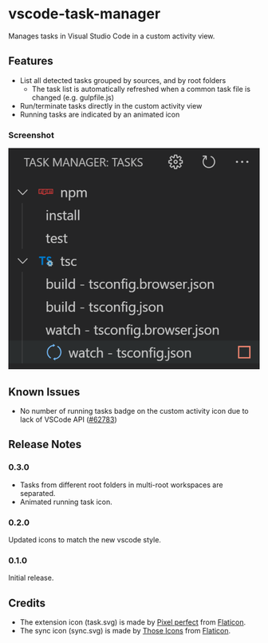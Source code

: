 # vscode-task-manager

Manages tasks in Visual Studio Code in a custom activity view.

## Features

- List all detected tasks grouped by sources, and by root folders
  * The task list is automatically refreshed when a common task file is changed (e.g. gulpfile.js)
- Run/terminate tasks directly in the custom activity view
- Running tasks are indicated by an animated icon

### Screenshot
![Screenshot](images/screenshot.png)

## Known Issues

- No number of running tasks badge on the custom activity icon due to lack of VSCode API ([#62783](https://github.com/Microsoft/vscode/issues/62783))

## Release Notes

### 0.3.0
- Tasks from different root folders in multi-root workspaces are separated.
- Animated running task icon.

### 0.2.0
Updated icons to match the new vscode style.

### 0.1.0
Initial release.

## Credits
- The extension icon (task.svg) is made by [Pixel perfect](https://www.flaticon.com/authors/pixel-perfect) from [Flaticon](https://www.flaticon.com/).
- The sync icon (sync.svg) is made by [Those Icons](https://www.flaticon.com/authors/those-icons) from [Flaticon](https://www.flaticon.com/).
